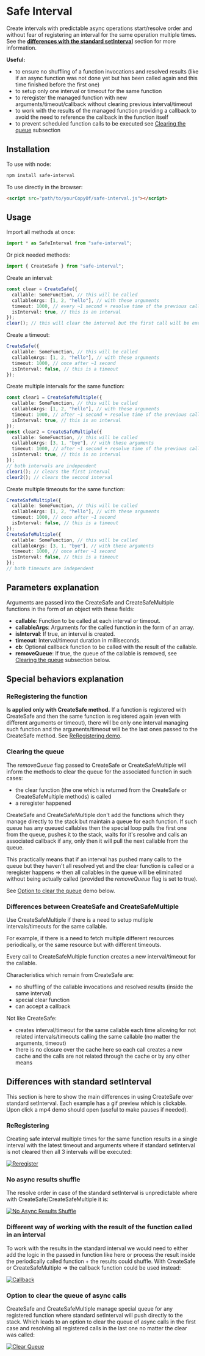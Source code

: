 # Safe Interval

Create intervals with predictable async operations start/resolve order and without
fear of registering an interval for the same operation multiple times. See the
[**differences with the standard setInterval**](#differences-with-standard-setinterval) section for more information.

**Useful:**

- to ensure no shuffling of a function invocations and resolved results (like if an async function was not done yet but has been called again and this time finished before the first one)
- to setup only one interval or timeout for the same function
- to reregister the managed function with new arguments/timeout/callback without clearing previous interval/timeout
- to work with the results of the managed function providing a callback to avoid the need to reference the callback in the function itself
- to prevent scheduled function calls to be executed see [Clearing the queue](#clearing-the-queue) subsection

## Installation

To use with node:

```bash
npm install safe-interval
```

To use directly in the browser:

```html
<script src="path/to/yourCopyOf/safe-interval.js"></script>
```

## Usage

Import all methods at once:

```javascript
import * as SafeInterval from "safe-interval";
```

Or pick needed methods:

```javascript
import { CreateSafe } from "safe-interval";
```

Create an interval:

```typescript
const clear = CreateSafe({
  callable: SomeFunction, // this will be called
  callableArgs: [1, 2, "hello"], // with these arguments
  timeout: 1000, // every ~1 second + resolve time of the previous calls if SomeFunction is async
  isInterval: true, // this is an interval
});
clear(); // this will clear the interval but the first call will be executed anyway
```

Create a timeout:

```typescript
CreateSafe({
  callable: SomeFunction, // this will be called
  callableArgs: [1, 2, "hello"], // with these arguments
  timeout: 1000, // once after ~1 second
  isInterval: false, // this is a timeout
});
```

Create multiple intervals for the same function:

```typescript
const clear1 = CreateSafeMultiple({
  callable: SomeFunction, // this will be called
  callableArgs: [1, 2, "hello"], // with these arguments
  timeout: 1000, // after ~1 second + resolve time of the previous calls if SomeFunction is async
  isInterval: true, // this is an interval
});
const clear2 = CreateSafeMultiple({
  callable: SomeFunction, // this will be called
  callableArgs: [3, 1, "bye"], // with these arguments
  timeout: 1000, // after ~1 second + resolve time of the previous calls if SomeFunction is async
  isInterval: true, // this is an interval
});
// both intervals are independent
clear1(); // clears the first interval
clear2(); // clears the second interval
```

Create multiple timeouts for the same function:

```typescript
CreateSafeMultiple({
  callable: SomeFunction, // this will be called
  callableArgs: [1, 2, "hello"], // with these arguments
  timeout: 1000, // once after ~1 second
  isInterval: false, // this is a timeout
});
CreateSafeMultiple({
  callable: SomeFunction, // this will be called
  callableArgs: [3, 1, "bye"], // with these arguments
  timeout: 1000, // once after ~1 second
  isInterval: false, // this is a timeout
});
// both timeouts are independent
```

## Parameters explanation

Arguments are passed into the CreateSafe and CreateSafeMultiple functions in
the form of an object with these fields:

- **callable**: Function to be called at each interval or timeout.
- **callableArgs**: Arguments for the called function in the form of an array.
- **isInterval**: If true, an interval is created.
- **timeout**: Interval/timeout duration in milliseconds.
- **cb**: Optional callback function to be called with the result of the callable.
- **removeQueue**: If true, the queue of the callable is removed, see [Clearing the queue](#clearing-the-queue) subsection below.

## Special behaviors explanation

### ReRegistering the function

**Is applied only with CreateSafe method.** If a function is
registered with CreateSafe and then the same function is registered again (even with different arguments or timeout), there will be only one interval
managing such function and the arguments/timeout will be the last ones passed to
the CreateSafe method. See [ReRegistering demo](#reregistering).

### Clearing the queue

The _removeQueue_ flag passed to CreateSafe or CreateSafeMultiple will inform the
methods to clear the queue for the associated function in such cases:

- the clear function (the one which is returned from the CreateSafe or
  CreateSafeMultiple methods) is called
- a reregister happened

CreateSafe and CreateSafeMultiple don't add the functions which they manage directly to the stack but maintain a queue for each function. If such queue has
any queued callables then the special loop pulls the first one from the queue, pushes it to the stack, waits for it's resolve and calls an associated callback if any, only then it will pull the next callable from the queue.

This practically means that if an interval has pushed many calls to the queue but
they haven't all resolved yet and the clear function is called or a reregister happens => then all callables in the queue will be eliminated without being actually called (provided the _removeQueue_ flag is set to true).

See [Option to clear the queue](#option-to-clear-the-queue-of-async-calls) demo below.

### Differences between CreateSafe and CreateSafeMultiple

Use CreateSafeMultiple if there is a need to setup multiple intervals/timeouts for the same callable.

For example, if there is a need to fetch multiple different resources periodically, or the same resource but with different timeouts.

Every call to CreateSafeMultiple function creates a new interval/timeout for the callable.

Characteristics which remain from CreateSafe are:

- no shuffling of the callable invocations and resolved results (inside the same interval)
- special clear function
- can accept a callback

Not like CreateSafe:

- creates interval/timeout for the same callable each time allowing for not related intervals/timeouts calling the same callable (no matter the arguments, timeout)
- there is no closure over the cache here so each call creates a new cache and the calls are not related through the cache or by any other means

## Differences with standard setInterval

This section is here to show the main differences in using CreateSafe over standard setInterval. Each example has a gif preview which is clickable. Upon click a mp4 demo should open (useful to make pauses if needed).

### ReRegistering

Creating safe interval multiple times for the same function
results in a single interval with the latest timeout and arguments where
if standard setInterval is not cleared then all 3 intervals will be executed:

[![Reregister](./demo/reregister.gif)](https://github.com/user-attachments/assets/4592bc6b-2472-4715-8692-c7d612b112ac)

### No async results shuffle

The resolve order in case of the standard setInterval is unpredictable where with CreateSafe/CreateSafeMultiple it is:

[![No Async Results Shuffle](./demo/no-shuffle.gif)](https://github.com/user-attachments/assets/e7109652-0aaa-433a-9a3d-53be8cfa1732)

### Different way of working with the result of the function called in an interval

To work with the results in the standard interval we would need to either add the logic in the passed in function like here or process the result inside the periodically called function + the results could shuffle. With CreateSafe or
CreateSafeMultiple => the callback function could be used instead:

[![Callback](./demo/callback.gif)](https://github.com/user-attachments/assets/ea184919-7699-4ebd-9821-796cd6f3405e)

### Option to clear the queue of async calls

CreateSafe and CreateSafeMultiple manage special queue for any registered function where standard setInterval will push directly to the stack. Which leads to an option to clear the queue of async calls in the first case and resolving all registered calls in the last one no matter the clear was called:

[![Clear Queue](./demo/clear-queue.gif)](https://github.com/user-attachments/assets/3c412be5-3756-46d6-8d0b-f3fc9a73d50f)
